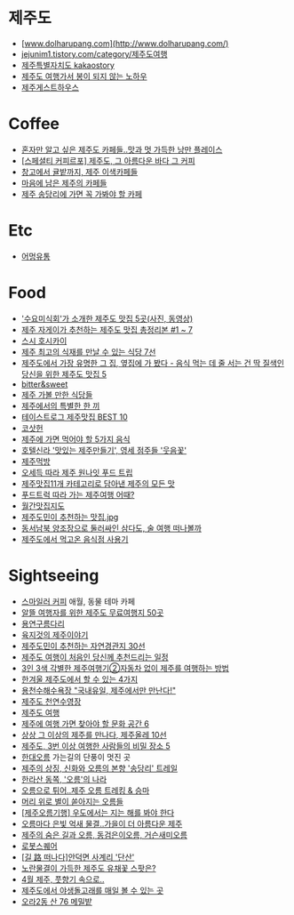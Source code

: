 제주도
======
* [www.dolharupang.com](http://www.dolharupang.com/)
* [jejunim1.tistory.com/category/제주도여행](http://jejunim1.tistory.com/category/%EC%A0%9C%EC%A3%BC%EB%8F%84%EC%97%AC%ED%96%89)
* [제주특별자치도 kakaostory](https://story.kakao.com/ch/inusjeju)
* [제주도 여행가서 봉이 되지 않는 노하우](http://ppss.kr/archives/43650)
* [제주게스트하우스](http://najeju.com/)

# Coffee
* [혼자만 알고 싶은 제주도 카페들..맛과 멋 가득한 낭만 플레이스](http://media.daum.net/life/food/restaurant/newsview?newsId=20150925094905846&RIGHT_LIFE=R11)
* [\[스페셜티 커피르포\] 제주도, 그 아름다운 바다 그 커피](http://bwissue.com/cafetour/99638)
* [창고에서 귤밭까지, 제주 이색카페들](http://1boon.kakao.com/share/jejumapcafe)
* [마음에 남은 제주의 카페들](https://brunch.co.kr/@zazzseo/52)
* [제주 송당리에 가면 꼭 가봐야 할 카페](http://1boon.kakao.com/share/deerlodge)

# Etc
* [어멍유통](http://place.map.daum.net/1854681583)

# Food
* ['수요미식회'가 소개한 제주도 맛집 5곳(사진, 동영상)](http://www.huffingtonpost.kr/2015/06/18/story_n_7608864.html)
* [제주 자게이가 추천하는 제주도 맛집 총정리본 #1 ~ 7](http://www.slrclub.com/bbs/vx2.php?id=free&no=25481990)
* [스시 호시카이](http://blog.naver.com/mardukas/220400592544)
* [제주 최고의 식재를 만날 수 있는 식당 7선](http://www.huffingtonpost.kr/2015/08/20/story_n_8013322.html)
* [제주도에서 가장 유명한 그 집, 옆집에 가 봤다 - 음식 먹는 데 줄 서는 건 딱 질색인 당신을 위한 제주도 맛집 5](http://univ20.com/10383.tomorrow)
* [bitter&sweet](http://m.blog.naver.com/PostList.nhn?blogId=djsj10171017)
* [제주 가볼 만한 식당들](https://www.google.com/maps/d/viewer?mid=zkJkYp0Gc2tM.k6v9BEmXB5A0)
* [제주에서의 특별한 한 끼](http://media.daum.net/life/outdoor/photo/newsview?newsId=20141218133132885)
* [테이스트로그 제주맛집 BEST 10](https://www.tastelog.net/toplists/jeju_top10)
* [코삿헌](http://blog.naver.com/artzon2)
* [제주에 가면 먹어야 할 5가지 음식](http://www.huffingtonpost.kr/2016/05/19/story_n_10040452.html)
* [호텔신라 '맛있는 제주만들기', 영세 점주들 '웃음꽃'](http://media.daum.net/economic/industry/newsview?newsid=20160529110022513)
* [제주먹방](https://www.facebook.com/foodjeju)
* [오세득 따라 제주 원나잇 푸드 트립](http://1boon.kakao.com/share/jejumapfoodtrip)
* [제주맛집11개 카테고리로 담아낸 제주의 모든 맛](http://book.daum.net/detail/book.do?bookid=KOR9788996417392)
* [푸드트럭 따라 가는 제주여행 어때?](http://1boon.kakao.com/share/jejufoodtruck)
* [월간맛집지도](http://blog.naver.com/jejubnf/220948291355)
* [제주도민이 추천하는 맛집.jpg](http://mlbpark.donga.com/mp/b.php?p=1&b=bullpen&id=201703130000658981&select=&query=&user=&site=&reply=&source=&sig=hgjXGgtY63HRKfX@hca9Gf-gghlq)
* [동서남북 양조장으로 둘러싸인 삼다도, 술 여행 떠나볼까](http://v.media.daum.net/v/20170418104544259)
* [제주도에서 먹고온 음식점 사용기](https://www.clien.net/service/board/use/10748210)

# Sightseeing
* [스마일러 커피](http://place.map.daum.net/24370496) 애월, 동물 테마 카페
* [알뜰 여행자를 위한 제주도 무료여행지 50곳](http://jejuin.tistory.com/m/1764)
* [용연구름다리](http://place.map.daum.net/12354187)
* [육지것의 제주이야기](https://brunch.co.kr/magazine/unexploredjeju)
* [제주도민이 추천하는 자연경관지 30선](http://jejunim1.tistory.com/m/post/668)
* [제주도 여행이 처음인 당신께 추천드리는 일정](http://jejunim1.tistory.com/557)
* [3인 3색 각별한 제주여행기②자동차 없이 제주를 여행하는 방법](http://media.daum.net/life/outdoor/travel/newsview?newsId=20141223134636604&RIGHT_LIFE=R9)
* [한겨울 제주도에서 할 수 있는 4가지](http://www.huffingtonpost.kr/2015/01/18/----_n_6495230.html)
* [용천수해수욕장 "국내유일, 제주에서만 만난다!"](https://brunch.co.kr/@tuburkis/21)
* [제주도 천연수영장](http://jejuin.tistory.com/1719)
* [제주도 여행](http://blanchepoupe.tistory.com/tag/%EC%A0%9C%EC%A3%BC%EB%8F%84%20%EC%97%AC%ED%96%89)
* [제주에 여행 가면 찾아야 할 문화 공간 6](http://www.huffingtonpost.kr/2015/10/02/story_n_8231422.html)
* [상상 그 이상의 제주를 만나다, 제주올레 10선](http://media.daum.net/life/outdoor/travel/newsview?newsId=20151109000212555)
* [제주도, 3번 이상 여행한 사람들의 비밀 장소 5](https://univ20.com/10375)
* [한대오름](http://place.map.daum.net/8134820) 가는길의 단풍이 멋진 곳
* [제주의 상징, 신화와 오름의 본향 '송당리' 트레일](http://media.daum.net/life/outdoor/travel/newsview?newsId=20150707195615454&RIGHT_LIFE=R4)
* [한라산 동쪽, '오름'의 나라](http://media.daum.net/life/outdoor/travel/newsview?newsId=20150709095818536&RIGHT_LIFE=R7)
* [오름으로 튀어..제주 오름 트레킹 & 승마](http://media.daum.net/life/outdoor/travel/newsview?newsId=20160118174318912)
* [머리 위로 별이 쏟아지는 오름들](http://1boon.kakao.com/share/jejumaporm)
* [[제주오름기행] 우도에서는 지는 해를 봐야 한다](http://media.daum.net/life/outdoor/photo/newsview?newsId=20161007000810569)
* [오름마다 은빛 억새 물결..가을이 더 아름다운 제주](http://media.daum.net/life/outdoor/travel/newsview?newsId=20161011110210848)
* [제주의 숨은 길과 오름, 동검은이오름, 거슨새미오름](https://brunch.co.kr/@koreatrail/91)
* [로봇스퀘어](http://place.map.daum.net/999857888)
* [[길 路 떠나다]안덕면 사계리 '단산'](http://m.ihalla.com/Article/Read/1431615600499678254)
* [노란물결이 가득한 제주도 유채꽃 스팟은?](http://1boon.kakao.com/share/rapemap)
* [4월 제주, 풋향기 속으로..](http://v.media.daum.net/v/20170323000412853)
* [제주도에서 야생돌고래를 매일 볼 수 있는 곳](http://m.blog.naver.com/dailylooksnap/220984535991)
* [오라2동 산 76 메밀밭](http://place.map.daum.net/195827111)
